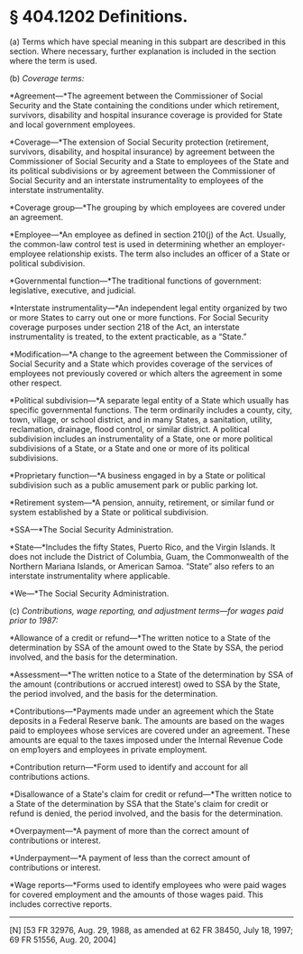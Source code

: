 # § 404.1202   Definitions.

(a) Terms which have special meaning in this subpart are described in this section. Where necessary, further explanation is included in the section where the term is used.


(b) *Coverage terms:*

*Agreement—*The agreement between the Commissioner of Social Security and the State containing the conditions under which retirement, survivors, disability and hospital insurance coverage is provided for State and local government employees.


*Coverage—*The extension of Social Security protection (retirement, survivors, disability, and hospital insurance) by agreement between the Commissioner of Social Security and a State to employees of the State and its political subdivisions or by agreement between the Commissioner of Social Security and an interstate instrumentality to employees of the interstate instrumentality.


*Coverage group—*The grouping by which employees are covered under an agreement.


*Employee—*An employee as defined in section 210(j) of the Act. Usually, the common-law control test is used in determining whether an employer-employee relationship exists. The term also includes an officer of a State or political subdivision.


*Governmental function—*The traditional functions of government: legislative, executive, and judicial.


*Interstate instrumentality—*An independent legal entity organized by two or more States to carry out one or more functions. For Social Security coverage purposes under section 218 of the Act, an interstate instrumentality is treated, to the extent practicable, as a “State.”


*Modification—*A change to the agreement between the Commissioner of Social Security and a State which provides coverage of the services of employees not previously covered or which alters the agreement in some other respect.


*Political subdivision—*A separate legal entity of a State which usually has specific governmental functions. The term ordinarily includes a county, city, town, village, or school district, and in many States, a sanitation, utility, reclamation, drainage, flood control, or similar district. A political subdivision includes an instrumentality of a State, one or more political subdivisions of a State, or a State and one or more of its political subdivisions.


*Proprietary function—*A business engaged in by a State or political subdivision such as a public amusement park or public parking lot.


*Retirement system—*A pension, annuity, retirement, or similar fund or system established by a State or political subdivision.


*SSA—*The Social Security Administration.


*State—*Includes the fifty States, Puerto Rico, and the Virgin Islands. It does not include the District of Columbia, Guam, the Commonwealth of the Northern Mariana Islands, or American Samoa. “State” also refers to an interstate instrumentality where applicable.


*We—*The Social Security Administration.


(c) *Contributions, wage reporting, and adjustment terms—for wages paid prior to 1987:*

*Allowance of a credit or refund—*The written notice to a State of the determination by SSA of the amount owed to the State by SSA, the period involved, and the basis for the determination.


*Assessment—*The written notice to a State of the determination by SSA of the amount (contributions or accrued interest) owed to SSA by the State, the period involved, and the basis for the determination.


*Contributions—*Payments made under an agreement which the State deposits in a Federal Reserve bank. The amounts are based on the wages paid to employees whose services are covered under an agreement. These amounts are equal to the taxes imposed under the Internal Revenue Code on emp1oyers and employees in private employment.


*Contribution return—*Form used to identify and account for all contributions actions.


*Disallowance of a State's claim for credit or refund—*The written notice to a State of the determination by SSA that the State's claim for credit or refund is denied, the period involved, and the basis for the determination.


*Overpayment—*A payment of more than the correct amount of contributions or interest.


*Underpayment—*A payment of less than the correct amount of contributions or interest.


*Wage reports—*Forms used to identify employees who were paid wages for covered employment and the amounts of those wages paid. This includes corrective reports.



---

[N] [53 FR 32976, Aug. 29, 1988, as amended at 62 FR 38450, July 18, 1997; 69 FR 51556, Aug. 20, 2004]




